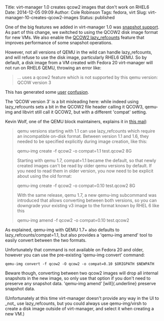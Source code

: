 Title: virt-manager 1.0 creates qcow2 images that don't work on RHEL6
Date: 2014-12-05 09:09
Author: Cole Robinson
Tags: fedora, virt
Slug: virt-manager-10-creates-qcow2-images
Status: published

One of the big features we added in virt-manager 1.0 was [snapshot support](http://blog.wikichoon.com/2014/03/snapshot-support-in-virt-manager.html). As part of this change, we switched to using the QCOW2 disk image format for new VMs. We also enable the [QCOW2 lazy\_refcounts](https://lists.gnu.org/archive/html/qemu-devel/2012-06/msg03827.html) feature that improves performance of some snapshot operations.

However, not all versions of QEMU in the wild can handle lazy\_refcounts, and will refuse to use the disk image, particularly RHEL6 QEMU. So by default, a disk image from a VM created with Fedora 20 virt-manager will not run on RHEL6 QEMU, throwing an error like:

> ... uses a qcow2 feature which is not supported by this qemu version: QCOW version 3

This has generated some [user](https://bugzilla.redhat.com/show_bug.cgi?id=1119929) [confusion](https://lists.fedoraproject.org/pipermail/virt/2014-April/004040.html).

The 'QCOW version 3' is a bit misleading here: while indeed using lazy\_refcounts sets a bit in the QCOW2 file header calling it QCOW3, qemu-img and libvirt still call it QCOW2, but with a different 'compat' setting.

Kevin Wolf, one of the QEMU block maintainers, explains it in [this mail](https://lists.fedoraproject.org/pipermail/virt/2014-April/004041.html):

> qemu versions starting with 1.1 can use lazy\_refcounts which require an incompatible on-disk format. Between version 1.1 and 1.6, they needed to be specified explicitly during image creation, like this:
>
> qemu-img create -f qcow2 -o compat=1.1 test.qcow2 8G
>
> Starting with qemu 1.7, compat=1.1 became the default, so that newly created images can't be read by older qemu versions by default. If you need to read them in older version, you now need to be explicit about using the old format:
>
> qemu-img create -f qcow2 -o compat=0.10 test.qcow2 8G
>
> With the same release, qemu 1.7, a new qemu-img subcommand was introduced that allows converting between both versions, so you can downgrade your existing v3 image to the format known by RHEL 6 like this
>
> qemu-img amend -f qcow2 -o compat=0.10 test.qcow2

As explained, qemu-img with QEMU 1.7+ also defaults to lazy\_refcounts/compat=1.1, but also provides a 'qemu-img amend' tool to easily convert between the two formats.

Unfortunately that command is not available on Fedora 20 and older, however you can use the pre-existing 'qemu-img convert' command:

`qemu-img convert -f qcow2 -O qcow2 -o compat=0.10 $ORIGPATH $NEWPATH`


Beware though, converting between two qcow2 images will drop all internal snapshots in the new image, so only use that option if you don't need to preserve any snapshot data. 'qemu-img amend' [will]{.underline} preserve snapshot data.

(Unfortunately at this time virt-manager doesn't provide any way in the UI to \_not\_ use lazy\_refcounts, but you could always use qemu-img/virsh to create a disk image outside of virt-manager, and select it when creating a new VM.)
